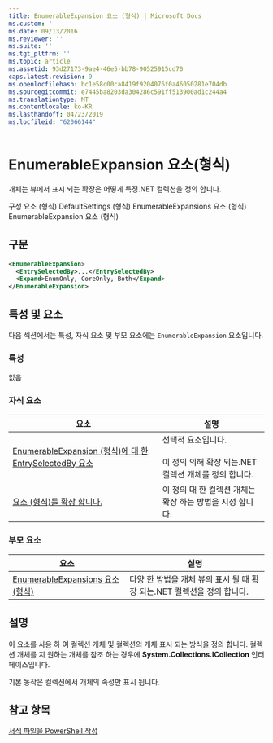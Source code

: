 ```yaml
---
title: EnumerableExpansion 요소 (형식) | Microsoft Docs
ms.custom: ''
ms.date: 09/13/2016
ms.reviewer: ''
ms.suite: ''
ms.tgt_pltfrm: ''
ms.topic: article
ms.assetid: 93d27173-9ae4-46e5-bb78-90525915cd70
caps.latest.revision: 9
ms.openlocfilehash: bc1e58c00ca8419f9204076f0a46050281e704db
ms.sourcegitcommit: e7445ba8203da304286c591ff513900ad1c244a4
ms.translationtype: MT
ms.contentlocale: ko-KR
ms.lasthandoff: 04/23/2019
ms.locfileid: "62066144"
---
```

# <a name="enumerableexpansion-element-format"></a>EnumerableExpansion 요소(형식)

개체는 뷰에서 표시 되는 확장은 어떻게 특정.NET 컬렉션을 정의 합니다.

구성 요소 (형식) DefaultSettings (형식) EnumerableExpansions 요소 (형식) EnumerableExpansion 요소 (형식)

## <a name="syntax"></a>구문

```xml
<EnumerableExpansion>
  <EntrySelectedBy>...</EntrySelectedBy>
  <Expand>EnumOnly, CoreOnly, Both</Expand>
</EnumerableExpansion>
```

## <a name="attributes-and-elements"></a>특성 및 요소

다음 섹션에서는 특성, 자식 요소 및 부모 요소에는 `EnumerableExpansion` 요소입니다.

### <a name="attributes"></a>특성

없음

### <a name="child-elements"></a>자식 요소

|요소|설명|
|-------------|-----------------|
|[EnumerableExpansion (형식)에 대 한 EntrySelectedBy 요소](./entryselectedby-element-for-enumerableexpansion-format.md)|선택적 요소입니다.<br /><br /> 이 정의 의해 확장 되는.NET 컬렉션 개체를 정의 합니다.|
|[요소 (형식)를 확장 합니다.](./expand-element-format.md)|이 정의 대 한 컬렉션 개체는 확장 하는 방법을 지정 합니다.|

### <a name="parent-elements"></a>부모 요소

|요소|설명|
|-------------|-----------------|
|[EnumerableExpansions 요소 (형식)](./enumerableexpansions-element-format.md)|다양 한 방법을 개체 뷰의 표시 될 때 확장 되는.NET 컬렉션을 정의 합니다.|

## <a name="remarks"></a>설명

이 요소를 사용 하 여 컬렉션 개체 및 컬렉션의 개체 표시 되는 방식을 정의 합니다. 컬렉션 개체를 지 원하는 개체를 참조 하는 경우에 **System.Collections.ICollection** 인터페이스입니다.

기본 동작은 컬렉션에서 개체의 속성만 표시 됩니다.

## <a name="see-also"></a>참고 항목

[서식 파일을 PowerShell 작성](./writing-a-powershell-formatting-file.md)
